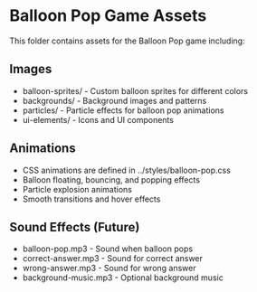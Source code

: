 
# Balloon Pop Game Assets

This folder contains assets for the Balloon Pop game including:

## Images
- balloon-sprites/ - Custom balloon sprites for different colors
- backgrounds/ - Background images and patterns
- particles/ - Particle effects for balloon pop animations
- ui-elements/ - Icons and UI components

## Animations
- CSS animations are defined in ../styles/balloon-pop.css
- Balloon floating, bouncing, and popping effects
- Particle explosion animations
- Smooth transitions and hover effects

## Sound Effects (Future)
- balloon-pop.mp3 - Sound when balloon pops
- correct-answer.mp3 - Sound for correct answer
- wrong-answer.mp3 - Sound for wrong answer
- background-music.mp3 - Optional background music
